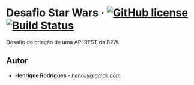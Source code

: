    

# Desafio Star Wars &middot; [![GitHub license](https://img.shields.io/badge/license-MIT-blue.svg)](https://github.com/henoliv/starwars/blob/master/LICENSE) [![Build Status](https://travis-ci.org/henoliv/starwars.svg?branch=master)](https://travis-ci.org/henoliv/starwwars) 
Desafio de criação de uma API REST da B2W.

## Autor
*  **Henrique Rodrigues** - *henoliv@gmail.com*
